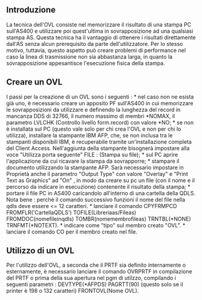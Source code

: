 ## Introduzione
La tecnica dell'OVL consiste nel memorizzare il risultato di una stampa PC sull'AS400 e utilizzare poi quest'ultima in sovrapposizione ad una qualsiasi stampa AS.
Questa tecnica ha il vantaggio di ottenere i risultati direttamente dall'AS senza alcun prerequisito da parte dell'utilizzatore. Per lo stesso motivo, tuttavia, questo aspetto può creare problemi di performance nel caso la linea di trasmissione non sia abbastanza larga, in quanto la sovrapposizione appesantisce l'esecuzione fisica della stampa.

## Creare un OVL
I passi per la creazione di un OVL sono i seguenti : 
 \* nel caso non ne esista già uno, è necessario creare un apposito PF sull'AS400 in cui memorizzare le sovrapposizioni da utilizzare e definendo la lunghezza del record in mancanza DDS di 32766, il numero massimo di membri \*NOMAX, il parametro LVLCHK (Controllo livello form.record) con valore \*NO;
 \* se non è installata sul PC (questo vale solo per chi crea l'OVL e non per chi lo utilizza), installare la stampante IBM AFP, che, se non inclusa tra le stampanti disponibili IBM, è recuperabile tramite un'installazione completa del Client Access. Nell'aggiunta della stampante bisognerà impostare alla voce "Utilizza porta seguente" FILE :  (Stampa su file);
 \* sul PC aprire l'applicazione da cui ricavare la stampa da sovrapporre;
 \* stampare il documento utilizzando la stampante AFP. Sarà necessario impostare in Proprietà anche il parametro "Output Type" con valore "Overlay" e "Print Text as Graphics" ad "On" , in modo da creare su pc un file (con il nome e il percorso da indicare in esecuzione) contenente il risultato della stampa;
 \* portare il file PC in AS400 caricandolo all'interno di una cartella della QDLS. Nota bene :  perchè il comando successivo funzioni il nome del file nella qdls deve essere <= 12 caratteri.
 \* lanciare il comando CPYFRMPCD  FROMFLR('CartellaQDLS') TOFILE(Libreriaas/Fileas) FROMDOC(nomefileinqdls) TOMBR(nomemembrofileas) TRNTBL(\*NONE) TRNFMT(\*NOTEXT).
 \* indicare come "tipo" sul membro creato "OVL".
 \* lanciare il comando CO per il membro creato nel file.

## Utilizzo di un OVL
Per l'utilizzo dell'OVL, a seconda che il PRTF sia definito internamente o esternamente, è necessario lanciare il comando OVRPRTF in compilazione del PRTF o prima della sua apertura nel pgm di utilzzo, compilando i seguenti parametri :  DEVTYPE(\*AFPDS) PAGRTT(90) (questo solo se il printer è 198 o 132 caratteri) FRONTOVL(Nome OVL).
